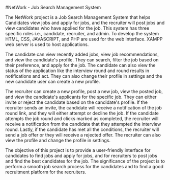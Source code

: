 #NetWork - Job Search Management System

The NetWork project is a Job Search Management System that helps Candidates view jobs and apply for jobs, and the recruiter will post jobs and view candidates who have applied for the job. This system has three specific roles i.e., candidate, recruiter, and admin. To develop the system HTML, CSS, JAVASCRIPT, and PHP are used for the web interface. XAMPP web server is used to host applications.

The candidate can view recently added jobs, view job recommendations, and view the candidate's profile. They can search, filter the job based on their preference, and apply for the job. The candidate can also view the status of the application like the interview round and round results in notifications and act. They can also change their profile in settings and the new candidate user can create a new profile.

The recruiter can create a new profile, post a new job, view the posted job, and view the candidate's applicants for the specific job. They can either invite or reject the candidate based on the candidate's profile. If the recruiter sends an invite, the candidate will receive a notification of the job round link, and they will either attempt or decline the job. If the candidate attempts the job round and clicks marked as completed, the recruiter will receive a notification from the candidate that they attempted the interview round. Lastly, if the candidate has met all the conditions, the recruiter will send a job offer or they will receive a rejected offer. The recruiter can also view the profile and change the profile in settings.

The objective of this project is to provide a user-friendly interface for candidates to find jobs and apply for jobs, and for recruiters to post jobs and find the best candidates for the job. The significance of the project is to perform a smooth job search process for the candidates and to find a good recruitment platform for the recruiters.
